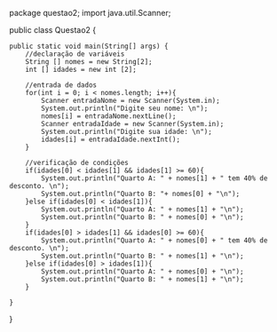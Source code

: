 package questao2;
import java.util.Scanner;

public class Questao2 {

    public static void main(String[] args) {
        //declaração de variáveis
        String [] nomes = new String[2];
        int [] idades = new int [2];
        
        //entrada de dados
        for(int i = 0; i < nomes.length; i++){
            Scanner entradaNome = new Scanner(System.in);
            System.out.println("Digite seu nome: \n");
            nomes[i] = entradaNome.nextLine();
            Scanner entradaIdade = new Scanner(System.in);
            System.out.println("Digite sua idade: \n");
            idades[i] = entradaIdade.nextInt();
        }
        
        //verificação de condições
        if(idades[0] < idades[1] && idades[1] >= 60){
            System.out.println("Quarto A: " + nomes[1] + " tem 40% de desconto. \n");
            System.out.println("Quarto B: "+ nomes[0] + "\n");
        }else if(idades[0] < idades[1]){
            System.out.println("Quarto A: " + nomes[1] + "\n");
            System.out.println("Quarto B: " + nomes[0] + "\n");
        }
        if(idades[0] > idades[1] && idades[0] >= 60){
            System.out.println("Quarto A: " + nomes[0] + " tem 40% de desconto. \n");
            System.out.println("Quarto B: " + nomes[1] + "\n");
        }else if(idades[0] > idades[1]){
            System.out.println("Quarto A: " + nomes[0] + "\n");
            System.out.println("Quarto B: " + nomes[1] + "\n");
        }

    } 
}
